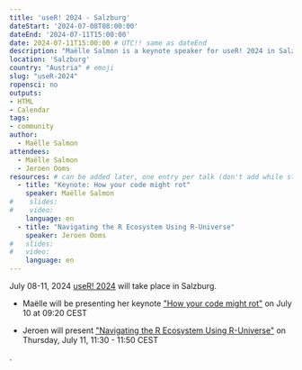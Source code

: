 ```yaml
---
title: 'useR! 2024 - Salzburg'
dateStart: '2024-07-08T08:00:00'
dateEnd: '2024-07-11T15:00:00'
date: 2024-07-11T15:00:00 # UTC!! same as dateEnd
description: "Maëlle Salmon is a keynote speaker for useR! 2024 in Salzburg"
location: 'Salzburg'
country: "Austria" # emoji
slug: "useR-2024"
ropensci: no
outputs: 
- HTML
- Calendar 
tags: 
- community
author:
  - Maëlle Salmon
attendees:
  - Maëlle Salmon
  - Jeroen Ooms
resources: # can be added later, one entry per talk (don't add while still empty, add once there are resources)
  - title: "Keynote: How your code might rot"
    speaker: Maëlle Salmon
#    slides: 
#    video: 
    language: en
  - title: "Navigating the R Ecosystem Using R-Universe"
    speaker: Jeroen Ooms
#   slides: 
#   video: 
    language: en  
---
```


July 08-11, 2024 [useR! 2024](https://events.linuxfoundation.org/user/program/schedule/) will take place in Salzburg. 

* Maëlle will be presenting her keynote ["How your code might rot"](https://sched.co/1c9Jy) on July 10 at 09:20 CEST

* Jeroen will present ["Navigating the R Ecosystem Using R-Universe"](https://sched.co/1c90h) on Thursday, July 11, 11:30 - 11:50 CEST


.


